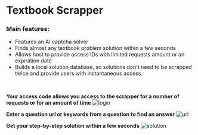 # Textbook Scrapper

### Main features:

- Features an AI captcha solver
- Finds almost any textbook problem solution within a few seconds
- Allows host to provide access IDs with limited requests amount or an expiration date
- Builds a local solution database, so solutions don't need to be scrapped twice and provide users with instantaneous access.

<br />

**Your access code allows you access to the scrapper for a number of requests or for an amount of time** ![login](https://github.com/TahaInc/textbook-scrapper/blob/main/images/screenshot_1.png?raw=true)

**Enter a question url or keywords from a question to find an answer** ![url](https://github.com/TahaInc/textbook-scrapper/blob/main/images/screenshot_2.png?raw=true)

**Get your step-by-step solution within a few seconds** ![solution](https://github.com/TahaInc/textbook-scrapper/blob/main/images/screenshot_3.png?raw=true)
